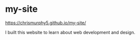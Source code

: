 # my-site

https://chrismurphy5.github.io/my-site/


I built this website to learn about web development and design. 
